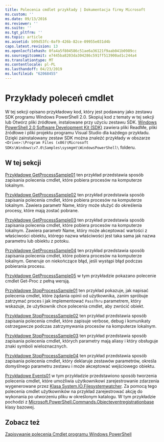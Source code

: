 ```yaml
---
title: Polecenia cmdlet przykłady | Dokumentacja firmy Microsoft
ms.custom: ''
ms.date: 09/13/2016
ms.reviewer: ''
ms.suite: ''
ms.tgt_pltfrm: ''
ms.topic: article
ms.assetid: b99d53fc-0af9-426b-82ce-09955e031d4b
caps.latest.revision: 13
ms.openlocfilehash: 0fa4a5f804586c51ae6a36121f9aab041b0989cc
ms.sourcegitcommit: e7445ba8203da304286c591ff513900ad1c244a4
ms.translationtype: MT
ms.contentlocale: pl-PL
ms.lasthandoff: 04/23/2019
ms.locfileid: "62068455"
---
```

# <a name="cmdlet-samples"></a>Przykłady poleceń cmdlet

W tej sekcji opisano przykładowy kod, który jest podawany jako zestawu SDK programu Windows PowerShell 2.0. Skopiuj kod z tematy w tej sekcji lub Otwórz pliki źródłowe, instalowane przy użyciu zestawu SDK. [Windows PowerShell 2.0 Software Development Kit (SDK)](https://www.microsoft.com/en-us/download/details.aspx?id=2560) zawiera pliki ReadMe, pliki źródłowe i pliki projektu programu Visual Studio dla każdego przykładu. Dzięki zainstalowany zestaw SDK można znaleźć przykłady w obszarze `<Drive>:\Program Files (x86)\Microsoft SDKs\Windows\v7.0\Samples\sysmgmt\WindowsPowerShell\` folderu.

## <a name="in-this-section"></a>W tej sekcji

[Przykładowe GetProcessSample01](./getprocesssample01-sample.md) ten przykład przedstawia sposób zapisania polecenia cmdlet, które pobiera procesów na komputerze lokalnym.

[Przykładowe GetProcessSample02](./getprocesssample02-sample.md) ten przykład przedstawia sposób zapisania polecenia cmdlet, które pobiera procesów na komputerze lokalnym. Zawiera parametr Name, który może służyć do określenia procesy, które mają zostać pobrane.

[Przykładowe GetProcessSample03](./getprocesssample03-sample.md) ten przykład przedstawia sposób zapisania polecenia cmdlet, które pobiera procesów na komputerze lokalnym. Zawiera parametr Name, który może akceptować wartości z właściwości obiektu, którego nazwa właściwości jest taka sama jak nazwa parametru lub obiektu z potoku.

[Przykładowe GetProcessSample04](./getprocesssample04-sample.md) ten przykład przedstawia sposób zapisania polecenia cmdlet, które pobiera procesów na komputerze lokalnym. Generuje on niekończące błąd, jeśli wystąpi błąd podczas pobierania procesu.

[Przykładowe GetProcessSample05](./getprocesssample05-sample.md) w tym przykładzie pokazano polecenie cmdlet Get-Proc z pełną wersją.

[Przykładowe StopProcessSample01](./stopprocesssample01-sample.md) ten przykład pokazuje, jak napisać polecenia cmdlet, które żądania opinii od użytkownika, zanim spróbuje zatrzymać proces i jak implementować `PassThru` parametrem, który wskazuje, że użytkownik chce polecenia cmdlet, aby zwrócić obiekt.

[Przykładowe StopProcessSample02](./stopprocesssample02-sample.md) ten przykład przedstawia sposób zapisania polecenia cmdlet, które zapisuje verbose, debug i komunikaty ostrzegawcze podczas zatrzymywania procesów na komputerze lokalnym.

[Przykładowe StopProcessSample03](./stopprocesssample03-sample.md) ten przykład przedstawia sposób zapisania polecenia cmdlet, których parametry mają aliasy i który obsługuje znaki symboli wieloznacznych.

[Przykładowe StopProcessSample04](./stopprocesssample04-sample.md) ten przykład przedstawia sposób zapisania polecenia cmdlet, który deklaruje zestawów parametrów, określa domyślnego parametru zestawu i może akceptować wejściowego obiektu.

[Przykładowe Events01](./events01-sample.md) w tym przykładzie przedstawiono sposób tworzenia polecenia cmdlet, które umożliwia użytkownikowi zarejestrowanie zdarzenia wygenerowane przez [Klasa System.IO.Filesystemwatcher](/dotnet/api/System.IO.FileSystemWatcher). Za pomocą tego polecenia cmdlet użytkowników na przykład zarejestrować akcję do wykonania po utworzeniu pliku w określonym katalogu. W tym przykładzie pochodzi z [Microsoft.PowerShell.Commands.Objecteventregistrationbase](/dotnet/api/Microsoft.PowerShell.Commands.ObjectEventRegistrationBase) klasy bazowej.

## <a name="see-also"></a>Zobacz też

[Zapisywanie polecenia Cmdlet programu Windows PowerShell](./writing-a-windows-powershell-cmdlet.md)
